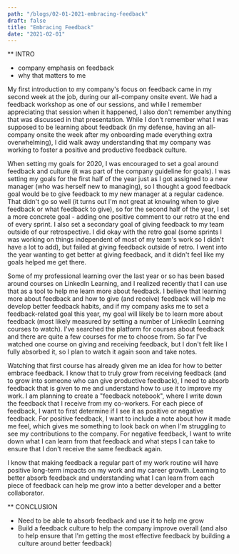 ```yaml
---
path: "/blogs/02-01-2021-embracing-feedback"
draft: false
title: "Embracing Feedback"
date: "2021-02-01"
---
```


** INTRO
- company emphasis on feedback 
- why that matters to me

My first introduction to my company's focus on feedback came in my second week at the job, during our all-company onsite event. We had a feedback workshop as one of our sessions, and while I remember appreciating that session when it happened, I also don't remember anything that was discussed in that presentation. While I don't remember what I was supposed to be learning about feedback (in my defense, having an all-company onsite the week after my onboarding made everything extra overwhelming), I did walk away understanding that my company was working to foster a positive and productive feedback culture.

When setting my goals for 2020, I was encouraged to set a goal around feedback and culture (it was part of the company guideline for goals). I was setting my goals for the first half of the year just as I got assigned to a new manager (who was herself new to managing), so I thought a good feedback goal would be to give feedback to my new manager at a regular cadence. That didn't go so well (it turns out I'm not great at knowing when to give feedback or what feedback to give), so for the second half of the year, I set a more concrete goal - adding one positive comment to our retro at the end of every sprint. I also set a secondary goal of giving feedback to my team outside of our retrospective. I did okay with the retro goal (some sprints I was working on things independent of most of my team's work so I didn't have a lot to add), but failed at giving feedback outside of retro. I went into the year wanting to get better at giving feedback, and it didn't feel like my goals helped me get there.

Some of my professional learning over the last year or so has been based around courses on LinkedIn Learning, and I realized recently that I can use that as a tool to help me learn more about feedback. I believe that learning more about feedback and how to give (and receive) feedback will help me develop better feedback habits, and if my company asks me to set a feedback-related goal this year, my goal will likely be to learn more about feedback (most likely measured by setting a number of LinkedIn Learning courses to watch). I've searched the platform for courses about feedback and there are quite a few courses for me to choose from. So far I've watched one course on giving and receiving feedback, but I don't felt like I fully absorbed it, so I plan to watch it again soon and take notes.

Watching that first course has already given me an idea for how to better embrace feedback. I know that to truly grow from receiving feedback (and to grow into someone who can give productive feedback), I need to absorb feedback that is given to me and understand how to use it to improve my work. I am planning to create a "feedback notebook", where I write down the feedback that I receive from my co-workers. For each piece of feedback, I want to first determine if I see it as positive or negative feedback. For positive feedback, I want to include a note about how it made me feel, which gives me something to look back on when I'm struggling to see my contributions to the company. For negative feedback, I want to write down what I can learn from that feedback and what steps I can take to ensure that I don't receive the same feedback again.

I know that making feedback a regular part of my work routine will have positive long-term impacts on my work and my career growth. Learning to better absorb feedback and understanding what I can learn from each piece of feedback can help me grow into a better developer and a better collaborator.

** CONCLUSION
- Need to be able to absorb feedback and use it to help me grow
- Build a feedback culture to help the company improve overall (and also to help ensure that I'm getting the most effective feedback by building a culture around better feedback)